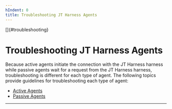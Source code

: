 ```yaml
---
hIndent: 0
title: Troubleshooting JT Harness Agents
---
```


[]{#troubleshooting}

# Troubleshooting JT Harness Agents

Because active agents initiate the connection with the JT Harness harness while passive agents wait
for a request from the JT Harness harness, troubleshooting is different for each type of agent. The
following topics provide guidelines for troubleshooting each type of agent:

-   [Active Agents](troubleshootingActive.html)
-   [Passive Agents](troubleshootingPassive.html)

----------------------------------------------------------------------------------------------------


